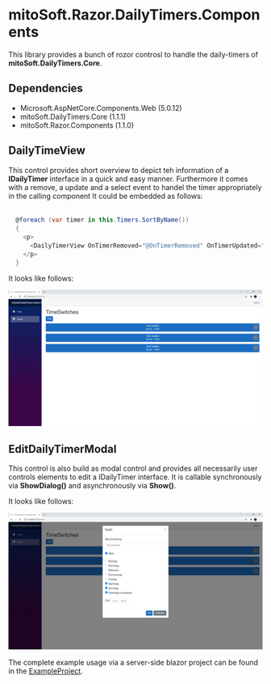 # mitoSoft.Razor.DailyTimers.Components

This library provides a bunch of rozor controsl to handle the daily-timers of **mitoSoft.DailyTimers.Core**.

## Dependencies

 - Microsoft.AspNetCore.Components.Web (5.0.12)
 - mitoSoft.DailyTimers.Core (1.1.1)
 - mitoSoft.Razor.Components (1.1.0)

## DailyTimeView 
This control provides short overview to depict teh information of a **IDailyTimer** interface in a quick and easy manner. 
Furthermore it comes with a remove, a update and a select event to handel the timer appropriately in the calling component
It could be embedded as follows:

```c#

  @foreach (var timer in this.Timers.SortByName())
  {
    <p>
      <DailyTimerView OnTimerRemoved="@OnTimerRemoved" OnTimerUpdated="@OnTimerUpdated" Timer="@timer"></DailyTimerView>
    </p>
  }

```

It looks like follows:

![Screenshot](ViewExample.png)

## EditDailyTimerModal
This control is also build as modal control and provides all necessarily user controls elements to edit a IDailyTimer interface.
It is callable synchronously via **ShowDialog()** and asynchronously via **Show()**.

It looks like follows:

![Screenshot](EditExample.png)


The complete example usage via a server-side blazor project can be found in the [ExampleProject](mitoSoft.Razor.DailyTimers.Components.ExampleUsageInBlazorServer).

